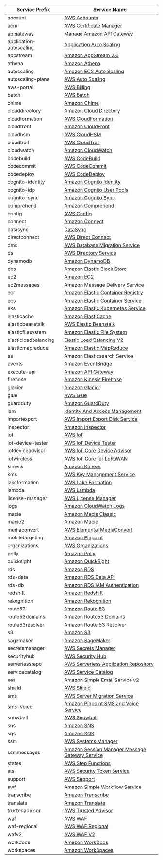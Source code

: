 | Service Prefix          | Service Name                                                                                                                                                             |
|-------------------------|--------------------------------------------------------------------------------------------------------------------------------------------------------------------------|
| account                 | [AWS Accounts](https://docs.aws.amazon.com/service-authorization/latest/reference/list_awsaccounts.html)                                                                 |
| acm                     | [AWS Certificate Manager](https://docs.aws.amazon.com/service-authorization/latest/reference/list_awscertificatemanager.html)                                            |
| apigateway              | [Manage Amazon API Gateway](https://docs.aws.amazon.com/service-authorization/latest/reference/list_manageamazonapigateway.html)                                         |
| application-autoscaling | [Application Auto Scaling](https://docs.aws.amazon.com/service-authorization/latest/reference/list_applicationautoscaling.html)                                          |
| appstream               | [Amazon AppStream 2.0](https://docs.aws.amazon.com/service-authorization/latest/reference/list_amazonappstream2.0.html)                                                  |
| athena                  | [Amazon Athena](https://docs.aws.amazon.com/service-authorization/latest/reference/list_amazonathena.html)                                                               |
| autoscaling             | [Amazon EC2 Auto Scaling](https://docs.aws.amazon.com/service-authorization/latest/reference/list_amazonec2autoscaling.html)                                             |
| autoscaling-plans       | [AWS Auto Scaling](https://docs.aws.amazon.com/service-authorization/latest/reference/list_awsautoscaling.html)                                                          |
| aws-portal              | [AWS Billing](https://docs.aws.amazon.com/service-authorization/latest/reference/list_awsbilling.html)                                                                   |
| batch                   | [AWS Batch](https://docs.aws.amazon.com/service-authorization/latest/reference/list_awsbatch.html)                                                                       |
| chime                   | [Amazon Chime](https://docs.aws.amazon.com/service-authorization/latest/reference/list_amazonchime.html)                                                                 |
| clouddirectory          | [Amazon Cloud Directory](https://docs.aws.amazon.com/service-authorization/latest/reference/list_amazonclouddirectory.html)                                              |
| cloudformation          | [AWS CloudFormation](https://docs.aws.amazon.com/service-authorization/latest/reference/list_awscloudformation.html)                                                     |
| cloudfront              | [Amazon CloudFront](https://docs.aws.amazon.com/service-authorization/latest/reference/list_amazoncloudfront.html)                                                       |
| cloudhsm                | [AWS CloudHSM](https://docs.aws.amazon.com/service-authorization/latest/reference/list_awscloudhsm.html)                                                                 |
| cloudtrail              | [AWS CloudTrail](https://docs.aws.amazon.com/service-authorization/latest/reference/list_awscloudtrail.html)                                                             |
| cloudwatch              | [Amazon CloudWatch](https://docs.aws.amazon.com/service-authorization/latest/reference/list_amazoncloudwatch.html)                                                       |
| codebuild               | [AWS CodeBuild](https://docs.aws.amazon.com/service-authorization/latest/reference/list_awscodebuild.html)                                                               |
| codecommit              | [AWS CodeCommit](https://docs.aws.amazon.com/service-authorization/latest/reference/list_awscodecommit.html)                                                             |
| codedeploy              | [AWS CodeDeploy](https://docs.aws.amazon.com/service-authorization/latest/reference/list_awscodedeploy.html)                                                             |
| cognito-identity        | [Amazon Cognito Identity](https://docs.aws.amazon.com/service-authorization/latest/reference/list_amazoncognitoidentity.html)                                            |
| cognito-idp             | [Amazon Cognito User Pools](https://docs.aws.amazon.com/service-authorization/latest/reference/list_amazoncognitouserpools.html)                                         |
| cognito-sync            | [Amazon Cognito Sync](https://docs.aws.amazon.com/service-authorization/latest/reference/list_amazoncognitosync.html)                                                    |
| comprehend              | [Amazon Comprehend](https://docs.aws.amazon.com/service-authorization/latest/reference/list_amazoncomprehend.html)                                                       |
| config                  | [AWS Config](https://docs.aws.amazon.com/service-authorization/latest/reference/list_awsconfig.html)                                                                     |
| connect                 | [Amazon Connect](https://docs.aws.amazon.com/service-authorization/latest/reference/list_amazonconnect.html)                                                             |
| datasync                | [DataSync](https://docs.aws.amazon.com/service-authorization/latest/reference/list_datasync.html)                                                                        |
| directconnect           | [AWS Direct Connect](https://docs.aws.amazon.com/service-authorization/latest/reference/list_awsdirectconnect.html)                                                      |
| dms                     | [AWS Database Migration Service](https://docs.aws.amazon.com/service-authorization/latest/reference/list_awsdatabasemigrationservice.html)                               |
| ds                      | [AWS Directory Service](https://docs.aws.amazon.com/service-authorization/latest/reference/list_awsdirectoryservice.html)                                                |
| dynamodb                | [Amazon DynamoDB](https://docs.aws.amazon.com/service-authorization/latest/reference/list_amazondynamodb.html)                                                           |
| ebs                     | [Amazon Elastic Block Store](https://docs.aws.amazon.com/service-authorization/latest/reference/list_amazonelasticblockstore.html)                                       |
| ec2                     | [Amazon EC2](https://docs.aws.amazon.com/service-authorization/latest/reference/list_amazonec2.html)                                                                     |
| ec2messages             | [Amazon Message Delivery Service](https://docs.aws.amazon.com/service-authorization/latest/reference/list_amazonmessagedeliveryservice.html)                             |
| ecr                     | [Amazon Elastic Container Registry](https://docs.aws.amazon.com/service-authorization/latest/reference/list_amazonelasticcontainerregistry.html)                         |
| ecs                     | [Amazon Elastic Container Service](https://docs.aws.amazon.com/service-authorization/latest/reference/list_amazonelasticcontainerservice.html)                           |
| eks                     | [Amazon Elastic Kubernetes Service](https://docs.aws.amazon.com/service-authorization/latest/reference/list_amazonelastickubernetesservice.html)                         |
| elasticache             | [Amazon ElastiCache](https://docs.aws.amazon.com/service-authorization/latest/reference/list_amazonelasticache.html)                                                     |
| elasticbeanstalk        | [AWS Elastic Beanstalk](https://docs.aws.amazon.com/service-authorization/latest/reference/list_awselasticbeanstalk.html)                                                |
| elasticfilesystem       | [Amazon Elastic File System](https://docs.aws.amazon.com/service-authorization/latest/reference/list_amazonelasticfilesystem.html)                                       |
| elasticloadbalancing    | [Elastic Load Balancing V2](https://docs.aws.amazon.com/service-authorization/latest/reference/list_elasticloadbalancingv2.html)                                         |
| elasticmapreduce        | [Amazon Elastic MapReduce](https://docs.aws.amazon.com/service-authorization/latest/reference/list_amazonelasticmapreduce.html)                                          |
| es                      | [Amazon Elasticsearch Service](https://docs.aws.amazon.com/service-authorization/latest/reference/list_amazonelasticsearchservice.html)                                  |
| events                  | [Amazon EventBridge](https://docs.aws.amazon.com/service-authorization/latest/reference/list_amazoneventbridge.html)                                                     |
| execute-api             | [Amazon API Gateway](https://docs.aws.amazon.com/service-authorization/latest/reference/list_amazonapigateway.html)                                                      |
| firehose                | [Amazon Kinesis Firehose](https://docs.aws.amazon.com/service-authorization/latest/reference/list_amazonkinesisfirehose.html)                                            |
| glacier                 | [Amazon Glacier](https://docs.aws.amazon.com/service-authorization/latest/reference/list_amazonglacier.html)                                                             |
| glue                    | [AWS Glue](https://docs.aws.amazon.com/service-authorization/latest/reference/list_awsglue.html)                                                                         |
| guardduty               | [Amazon GuardDuty](https://docs.aws.amazon.com/service-authorization/latest/reference/list_amazonguardduty.html)                                                         |
| iam                     | [Identity And Access Management](https://docs.aws.amazon.com/service-authorization/latest/reference/list_identityandaccessmanagement.html)                               |
| importexport            | [AWS Import Export Disk Service](https://docs.aws.amazon.com/service-authorization/latest/reference/list_awsimportexportdiskservice.html)                                |
| inspector               | [Amazon Inspector](https://docs.aws.amazon.com/service-authorization/latest/reference/list_amazoninspector.html)                                                         |
| iot                     | [AWS IoT](https://docs.aws.amazon.com/service-authorization/latest/reference/list_awsiot.html)                                                                           |
| iot-device-tester       | [AWS IoT Device Tester](https://docs.aws.amazon.com/service-authorization/latest/reference/list_awsiotdevicetester.html)                                                 |
| iotdeviceadvisor        | [AWS IoT Core Device Advisor](https://docs.aws.amazon.com/service-authorization/latest/reference/list_awsiotcoredeviceadvisor.html)                                      |
| iotwireless             | [AWS IoT Core for LoRaWAN](https://docs.aws.amazon.com/service-authorization/latest/reference/list_awsiotcoreforlorawan.html)                                            |
| kinesis                 | [Amazon Kinesis](https://docs.aws.amazon.com/service-authorization/latest/reference/list_amazonkinesis.html)                                                             |
| kms                     | [AWS Key Management Service](https://docs.aws.amazon.com/service-authorization/latest/reference/list_awskeymanagementservice.html)                                       |
| lakeformation           | [AWS Lake Formation](https://docs.aws.amazon.com/service-authorization/latest/reference/list_awslakeformation.html)                                                      |
| lambda                  | [AWS Lambda](https://docs.aws.amazon.com/service-authorization/latest/reference/list_awslambda.html)                                                                     |
| license-manager         | [AWS License Manager](https://docs.aws.amazon.com/service-authorization/latest/reference/list_awslicensemanager.html)                                                    |
| logs                    | [Amazon CloudWatch Logs](https://docs.aws.amazon.com/service-authorization/latest/reference/list_amazoncloudwatchlogs.html)                                              |
| macie                   | [Amazon Macie Classic](https://docs.aws.amazon.com/service-authorization/latest/reference/list_amazonmacieclassic.html)                                                  |
| macie2                  | [Amazon Macie](https://docs.aws.amazon.com/service-authorization/latest/reference/list_amazonmacie.html)                                                                 |
| mediaconvert            | [AWS Elemental MediaConvert](https://docs.aws.amazon.com/service-authorization/latest/reference/list_awselementalmediaconvert.html)                                      |
| mobiletargeting         | [Amazon Pinpoint](https://docs.aws.amazon.com/service-authorization/latest/reference/list_amazonpinpoint.html)                                                           |
| organizations           | [AWS Organizations](https://docs.aws.amazon.com/service-authorization/latest/reference/list_awsorganizations.html)                                                       |
| polly                   | [Amazon Polly](https://docs.aws.amazon.com/service-authorization/latest/reference/list_amazonpolly.html)                                                                 |
| quicksight              | [Amazon QuickSight](https://docs.aws.amazon.com/service-authorization/latest/reference/list_amazonquicksight.html)                                                       |
| rds                     | [Amazon RDS](https://docs.aws.amazon.com/service-authorization/latest/reference/list_amazonrds.html)                                                                     |
| rds-data                | [Amazon RDS Data API](https://docs.aws.amazon.com/service-authorization/latest/reference/list_amazonrdsdataapi.html)                                                     |
| rds-db                  | [Amazon RDS IAM Authentication](https://docs.aws.amazon.com/service-authorization/latest/reference/list_amazonrdsiamauthentication.html)                                 |
| redshift                | [Amazon Redshift](https://docs.aws.amazon.com/service-authorization/latest/reference/list_amazonredshift.html)                                                           |
| rekognition             | [Amazon Rekognition](https://docs.aws.amazon.com/service-authorization/latest/reference/list_amazonrekognition.html)                                                     |
| route53                 | [Amazon Route 53](https://docs.aws.amazon.com/service-authorization/latest/reference/list_amazonroute53.html)                                                            |
| route53domains          | [Amazon Route53 Domains](https://docs.aws.amazon.com/service-authorization/latest/reference/list_amazonroute53domains.html)                                              |
| route53resolver         | [Amazon Route 53 Resolver](https://docs.aws.amazon.com/service-authorization/latest/reference/list_amazonroute53resolver.html)                                           |
| s3                      | [Amazon S3](https://docs.aws.amazon.com/service-authorization/latest/reference/list_amazons3.html)                                                                       |
| sagemaker               | [Amazon SageMaker](https://docs.aws.amazon.com/service-authorization/latest/reference/list_amazonsagemaker.html)                                                         |
| secretsmanager          | [AWS Secrets Manager](https://docs.aws.amazon.com/service-authorization/latest/reference/list_awssecretsmanager.html)                                                    |
| securityhub             | [AWS Security Hub](https://docs.aws.amazon.com/service-authorization/latest/reference/list_awssecurityhub.html)                                                          |
| serverlessrepo          | [AWS Serverless Application Repository](https://docs.aws.amazon.com/service-authorization/latest/reference/list_awsserverlessapplicationrepository.html)                 |
| servicecatalog          | [AWS Service Catalog](https://docs.aws.amazon.com/service-authorization/latest/reference/list_awsservicecatalog.html)                                                    |
| ses                     | [Amazon Simple Email Service v2](https://docs.aws.amazon.com/service-authorization/latest/reference/list_amazonsimpleemailservicev2.html)                                |
| shield                  | [AWS Shield](https://docs.aws.amazon.com/service-authorization/latest/reference/list_awsshield.html)                                                                     |
| sms                     | [AWS Server Migration Service](https://docs.aws.amazon.com/service-authorization/latest/reference/list_awsservermigrationservice.html)                                   |
| sms-voice               | [Amazon Pinpoint SMS and Voice Service](https://docs.aws.amazon.com/service-authorization/latest/reference/list_amazonpinpointsmsandvoiceservice.html)                   |
| snowball                | [AWS Snowball](https://docs.aws.amazon.com/service-authorization/latest/reference/list_awssnowball.html)                                                                 |
| sns                     | [Amazon SNS](https://docs.aws.amazon.com/service-authorization/latest/reference/list_amazonsns.html)                                                                     |
| sqs                     | [Amazon SQS](https://docs.aws.amazon.com/service-authorization/latest/reference/list_amazonsqs.html)                                                                     |
| ssm                     | [AWS Systems Manager](https://docs.aws.amazon.com/service-authorization/latest/reference/list_awssystemsmanager.html)                                                    |
| ssmmessages             | [Amazon Session Manager Message Gateway Service](https://docs.aws.amazon.com/service-authorization/latest/reference/list_amazonsessionmanagermessagegatewayservice.html) |
| states                  | [AWS Step Functions](https://docs.aws.amazon.com/service-authorization/latest/reference/list_awsstepfunctions.html)                                                      |
| sts                     | [AWS Security Token Service](https://docs.aws.amazon.com/service-authorization/latest/reference/list_awssecuritytokenservice.html)                                       |
| support                 | [AWS Support](https://docs.aws.amazon.com/service-authorization/latest/reference/list_awssupport.html)                                                                   |
| swf                     | [Amazon Simple Workflow Service](https://docs.aws.amazon.com/service-authorization/latest/reference/list_amazonsimpleworkflowservice.html)                               |
| transcribe              | [Amazon Transcribe](https://docs.aws.amazon.com/service-authorization/latest/reference/list_amazontranscribe.html)                                                       |
| translate               | [Amazon Translate](https://docs.aws.amazon.com/service-authorization/latest/reference/list_amazontranslate.html)                                                         |
| trustedadvisor          | [AWS Trusted Advisor](https://docs.aws.amazon.com/service-authorization/latest/reference/list_awstrustedadvisor.html)                                                    |
| waf                     | [AWS WAF](https://docs.aws.amazon.com/service-authorization/latest/reference/list_awswaf.html)                                                                           |
| waf-regional            | [AWS WAF Regional](https://docs.aws.amazon.com/service-authorization/latest/reference/list_awswafregional.html)                                                          |
| wafv2                   | [AWS WAF V2](https://docs.aws.amazon.com/service-authorization/latest/reference/list_awswafv2.html)                                                                      |
| workdocs                | [Amazon WorkDocs](https://docs.aws.amazon.com/service-authorization/latest/reference/list_amazonworkdocs.html)                                                           |
| workspaces              | [Amazon WorkSpaces](https://docs.aws.amazon.com/service-authorization/latest/reference/list_amazonworkspaces.html)                                                       |
